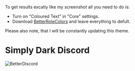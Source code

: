 To get results excatly like my screenshot all you need to do is:
- Turn on "Coloured Text" in "Core" settings.
- Download [BetterRoleColors](https://github.com/rauenzi/BetterDiscordAddons/tree/master/Plugins/BetterRoleColors) and leave everything to defult.

Please also note, that I will be constantly updating this theme.

# Simply Dark Discord
![BetterDiscord](https://i.imgur.com/94Ttl6Z.png)
